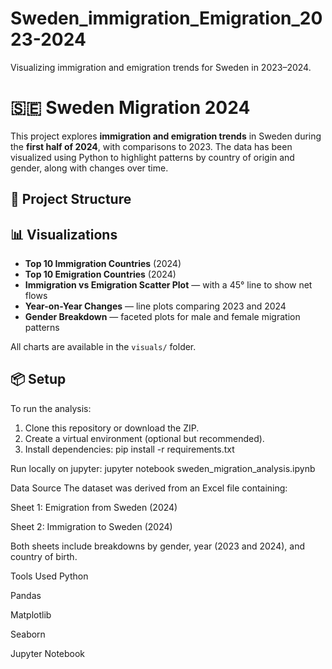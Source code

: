 # Sweden_immigration_Emigration_2023-2024
Visualizing immigration and emigration trends for Sweden in 2023–2024.

# 🇸🇪 Sweden Migration 2024

This project explores **immigration and emigration trends** in Sweden during the **first half of 2024**, with comparisons to 2023. The data has been visualized using Python to highlight patterns by country of origin and gender, along with changes over time.

## 📁 Project Structure


## 📊 Visualizations

- **Top 10 Immigration Countries** (2024)
- **Top 10 Emigration Countries** (2024)
- **Immigration vs Emigration Scatter Plot** — with a 45° line to show net flows
- **Year-on-Year Changes** — line plots comparing 2023 and 2024
- **Gender Breakdown** — faceted plots for male and female migration patterns

All charts are available in the `visuals/` folder.

## 📦 Setup

To run the analysis:

1. Clone this repository or download the ZIP.
2. Create a virtual environment (optional but recommended).
3. Install dependencies:
pip install -r requirements.txt

Run locally on jupyter:
jupyter notebook sweden_migration_analysis.ipynb

 Data Source
The dataset was derived from an Excel file containing:

Sheet 1: Emigration from Sweden (2024)

Sheet 2: Immigration to Sweden (2024)

Both sheets include breakdowns by gender, year (2023 and 2024), and country of birth.

Tools Used
Python

Pandas

Matplotlib

Seaborn

Jupyter Notebook


